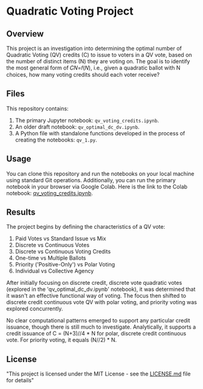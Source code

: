 # Quadratic Voting Project

## Overview

This project is an investigation into determining the optimal number of Quadratic Voting (QV) credits (C) to issue to voters in a QV vote, based on the number of distinct items (N) they are voting on. The goal is to identify the most general form of  𝐶𝑁=𝑓(𝑁), i.e., given a quadratic ballot with N choices, how many voting credits should each voter receive?

## Files

This repository contains:

1. The primary Jupyter notebook: `qv_voting_credits.ipynb`.
2. An older draft notebook: `qv_optimal_dc_dv.ipynb`.
3. A Python file with standalone functions developed in the process of creating the notebooks: `qv_1.py`.

## Usage

You can clone this repository and run the notebooks on your local machine using standard Git operations. Additionally, you can run the primary notebook in your browser via Google Colab. Here is the link to the Colab notebook: [qv_voting_credits.ipynb](https://colab.research.google.com/drive/1t_mypRLKpeYCAkg13p3IdUltno6rNOSB?usp=sharing).

## Results

The project begins by defining the characteristics of a QV vote: 

1. Paid Votes vs Standard Issue vs Mix
2. Discrete vs Continuous Votes
3. Discrete vs Continuous Voting Credits
4. One-time vs Multiple Ballots
5. Priority ('Positive-Only') vs Polar Voting
6. Individual vs Collective Agency

After initially focusing on discrete credit, discrete vote quadratic votes (explored in the 'qv_optimal_dc_dv.ipynb' notebook), it was determined that it wasn't an effective functional way of voting. The focus then shifted to discrete credit continuous vote QV with polar voting, and priority voting was explored concurrently.

No clear computational patterns emerged to support any particular credit issuance, though there is still much to investigate. Analytically, it supports a credit issuance of C = (N+3)//4 * N for polar, discrete credit continuous vote. For priority voting, it equals (N//2) * N.

## License

"This project is licensed under the MIT License - see the [LICENSE.md](LICENSE.md) file for details"
